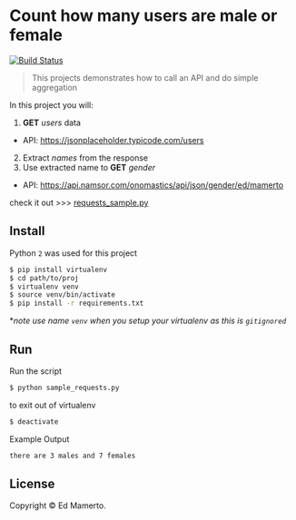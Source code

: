 # Count how many users are male or female 
[![Build Status](https://travis-ci.com/edmamerto/simple-py-requests.svg?branch=master)](https://travis-ci.com/edmamerto/simple-py-requests)
> This projects demonstrates how to call an API and do simple aggregation

In this project you will:

1. **GET** *users* data 
- API: https://jsonplaceholder.typicode.com/users
2. Extract *names* from the response
3. Use extracted name to **GET** *gender* 
- API: https://api.namsor.com/onomastics/api/json/gender/ed/mamerto 

check it out   >>> [requests_sample.py](https://github.com/edmamerto/simple-py-requests/blob/master/requests_sample.py)

## Install
Python `2` was used for this project
```sh
$ pip install virtualenv
$ cd path/to/proj
$ virtualenv venv
$ source venv/bin/activate
$ pip install -r requirements.txt
```
**note use name `venv` when you setup your virtualenv as this is `gitignored`*

## Run
Run the script
```sh
$ python sample_requests.py
```
to exit out of virtualenv
```sh
$ deactivate
```
Example Output
```sh
there are 3 males and 7 females
```

## License
Copyright © Ed Mamerto.
